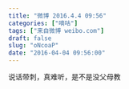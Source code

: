 ```yaml
---
title: "微博 2016.4.4 09:56"
categories: ["嘀咕"]
tags: ["来自微博 weibo.com"]
draft: false
slug: "oNcoaP"
date: "2016-04-04 09:56:00"
---
```


<p>说话带刺，真难听，是不是没父母教 ​​​​</p>

